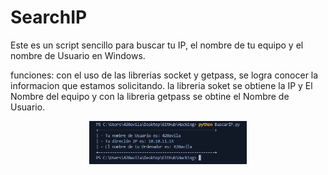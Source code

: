 # SearchIP
Este es un script sencillo para buscar tu IP, el nombre de tu equipo y el nombre de Usuario en Windows.

funciones:
con el uso de las librerias socket y getpass, se logra conocer la informacion que estamos solicitando.
la libreria soket se obtiene  la IP y El Nombre del equipo y con la libreria getpass se obtine el Nombre de Usuario.

<p align ="center">
 <img width="50%" src="https://github.com/420Avila/SearchIP/blob/main/Imege/BuscarIP.py.png" />
</p>
